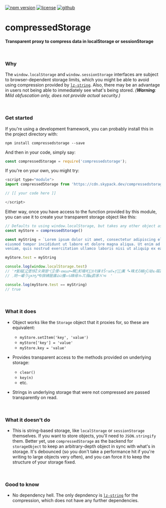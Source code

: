 [![npm version](https://badge.fury.io/js/compressedstorage.svg)](https://badge.fury.io/js/compressedstorage) [![license](https://badgen.net/github/license/ropg/compressedstorage)](https://github.com/ropg/compressedstorage/blob/main/LICENSE) [![github](https://img.shields.io/github/last-commit/ropg/compressedstorage)](https://github.com/ropg/compressedstorage)

# compressedStorage

**Transparent proxy to compress data in localStorage or sessionStorage**



&nbsp;

### Why

The `window.localStorage` and `window.sessionStorage` interfaces are subject to browser-dependent storage limits, which you might be able to avoid using compression provided by [`lz-string`](https://www.npmjs.com/package/lz-string). Also, there may be an advantage in users not being able to immediately see what's being stored. *(**Warning**: Mild obfuscation only, does not provide actual security.)*

&nbsp;

### Get started

If you're using a development framework, you can probably install this in the project directory with:

```text
npm install compressedstorage --save
```

And then in your code, simply say:

```js
const compressedStorage = require('compressedstorage');
```

If you're on your own, you might try:

```js
<script type="module">
import compressedStorage from 'https://cdn.skypack.dev/compressedstorage';

// [[ your code here ]]

</script>
```

Either way, once you have access to the function provided by this module, you can use it to create your transparent storage object like this:

```js
// Defaults to using window.localStorage, but takes any other object as argument
const myStore = compressedStorage()

const myString = `Lorem ipsum dolor sit amet, consectetur adipiscing elit, sed do
eiusmod tempor incididunt ut labore et dolore magna aliqua. Ut enim ad minim 
veniam, quis nostrud exercitation ullamco laboris nisi ut aliquip ex ea commodo`

myStore.test = myString

console.log(window.localStorage.test)
// '٣氳䅬஀Ȥ堡悇Ž〩䐡宦◠஬Ĭ偠›ణౠބ䊊޲䰳橇ঊ燰᳦ȶ⅊䜈ㅐŠ⇡≥Ȣ▴ɼ㻝ᷰ凲ᅤ▸䀱尤Ⴢ䱙ႁ⌷珌≤⁃䕑Zఠ啂࢔熁䐲⡞l੠
// ܇玥ᅲ巘ゔ၄ĸԢ℠Đ䆢砩䐤㢚పର攫↤ᢹ䀳缘ዂㄫ䔱щ䨴㫱ℵᡠ  '

console.log(myStore.test == myString)
// true
```

&nbsp;

### What it does

* Object works like the `Storage` object that it proxies for, so these are equivalent:
    * `myStore.setItem('key', 'value')`
    * `myStore['key'] = 'value'`
    * `myStore.key = 'value'`

* Provides transparent access to the methods provided on underlying storage:
    * `clear()`
    * `key(n)`
    * etc.

* Strings in underlying storage that were not compressed are passed transparently on read.

&nbsp;

### What it doesn't do

* This is string-based storage, like `localStorage` or `sessionStorage` themselves. If you want to store objects, you'll need to `JSON.stringify` them. Better yet, use `compressedStorage` as the backend for `storageObject` to keep an arbitrary-depth object in sync with what's in storage. It's debounced (so you don't take a performance hit if you're writing to large objects very often), and you can force it to keep the structure of your storage fixed. 

&nbsp;

### Good to know

* No dependency hell. The only depndency is [`lz-string`](https://www.npmjs.com/package/lz-string) for the compression, which does not have any further dependencies.

